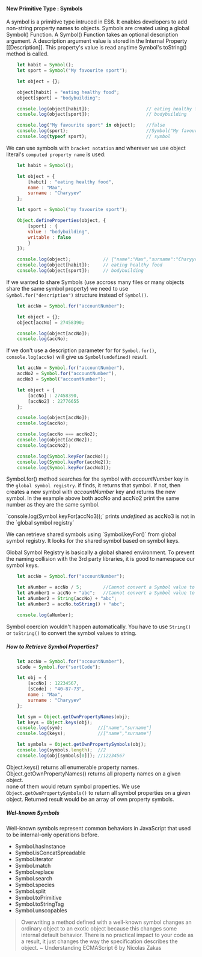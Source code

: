 <h4>New Primitive Type : Symbols</h4>

A symbol is a primitive type intruced in ES6. It enables developers to add non-string property names to objects. Symbols are created using a global Symbol() Function. A Symbol() Function takes an optional description argument. A description argument value is stored in the Internal Property [[Description]]. This property's value is read anytime Symbol's toString() method is called.

```javascript
	let habit = Symbol();
	let sport = Symbol("My favourite sport");

	let object = {};

	object[habit] = "eating healthy food";
	object[sport] = "bodybuilding";

	console.log(object[habit]);						// eating healthy food"
	console.log(object[sport]);						// bodybuilding

	console.log("My favourite sport" in object);	//false
	console.log(sport);								//Symbol("My favourite sport")
	console.log(typeof sport);						// symbol
```

We can use symbols with `bracket notation` and wherever we use object literal's `computed property name` is used:

```javascript
	let habit = Symbol();

	let object = {
  		[habit] : "eating healthy food",
  		name : "Max",
  		surname : "Charyyev"
	};

	let sport = Symbol("my favourite sport");

	Object.defineProperties(object, {
  		[sport] : {
    	value : "bodybuilding",
    	writable : false
  		}
	});

	console.log(object);			// {"name":"Max","surname":"Charyyev"}
	console.log(object[habit]);		// eating healthy food
	console.log(object[sport]);		// bodybuilding
```

If we wanted to share Symbols (use accross many files or many objects share the same symbol property) we need to use `Symbol.for("description")` structure instead of `Symbol()`.
```javascript
	let accNo = Symbol.for("accountNumber");

	let object = {};
	object[accNo] = 27458390;

	console.log(object[accNo]);
	console.log(accNo);
```

If we don't use a description parameter for for `Symbol.for()`, `console.log(accNo)` will give us `Symbol(undefined)` result.

```javascript
	let accNo = Symbol.for("accountNumber"),
    accNo2 = Symbol.for("accountNumber"),
    accNo3 = Symbol("accountNumber");

	let object = {
  		[accNo] : 27458390,
  		[accNo2] : 22776655
	};

	console.log(object[accNo]);
	console.log(accNo);

	console.log(accNo === accNo2);
	console.log(object[accNo2]);
	console.log(accNo2);

	console.log(Symbol.keyFor(accNo));
	console.log(Symbol.keyFor(accNo2));
	console.log(Symbol.keyFor(accNo3));
```

Symbol.for() method searches for the symbol with <i>accountNumber</i> key in the `global symbol registry`. if finds, it returns that symbol. If not, then creates a new symbol with <i>accountNumber</i> key and returns the new symbol. In the example above both accNo and accNo2 print the same number as they are the same symbol.
<p>`console.log(Symbol.keyFor(accNo3));` prints <i>undefined</i> as accNo3 is not in the `global symbol registry`</p>
<p>We can retrieve shared symbols using `Symbol.keyFor()` from global symbol registry. It looks for the shared symbol based on symbol keys.</p>
<p>Global Symbol Registry is basically a global shared environment. To prevent the naming collision with the 3rd party libraries, it is good to namespace our symbol keys.</p>

```javascript
	let accNo = Symbol.for("accountNumber");

	let aNumber = accNo / 5;  		//Cannot convert a Symbol value to a number
	let aNumber1 = accNo + "abc"; 	//Cannot convert a Symbol value to a string
	let aNumber2 = String(accNo) + "abc";
	let aNumber3 = accNo.toString() + "abc";

	console.log(aNumber);
```
Symbol coercion wouldn't happen automatically. You have to use `String()` or `toString()` to convert the symbol values to string.

<h5>How to Retrieve Symbol Properties?</h5>

```javascript
	let accNo = Symbol.for("accountNumber"),
    sCode = Symbol.for("sortCode");

	let obj = {
  		[accNo] : 12234567,
  		[sCode] : "40-87-73",
  		name : "Max",
  		surname : "Charyyev"
	};

	let sym = Object.getOwnPropertyNames(obj);
	let keys = Object.keys(obj);
	console.log(sym);             //["name","surname"]
	console.log(keys);            //["name","surname"]

	let symbols = Object.getOwnPropertySymbols(obj);
	console.log(symbols.length);  //2
	console.log(obj[symbols[0]]); //12234567
```

Object.keys() returns all enumerable property names. <br>
Object.getOwnPropertyNames() returns all property names on a given object. <br>
none of them would return symbol properties. We use `Object.getOwnPropertySymbols()` to return all symbol properties on a given object. Returned result would be an array of own property symbols.

<h5>Wel-known Symbols</h5>
Well-known symbols represent common behaviors in JavaScript that used to be internal-only operations before.

- Symbol.hasInstance
- Symbol.isConcatSpreadable
- Symbol.iterator
- Symbol.match
- Symbol.replace
- Symbol.search
- Symbol.species
- Symbol.split
- Symbol.toPrimitive
- Symbol.toStringTag
- Symbol.unscopables

> Overwriting a method defined with a well-known symbol changes an ordinary object to an exotic object because this changes some internal default behavior. There is no practical impact to your code as a result, it just changes the way the specification describes the object.
~ Understanding ECMAScript 6 by Nicolas Zakas

